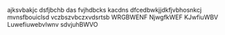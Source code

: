 ajksvbakjc dsfjbchb das fvjhdbcks kacdns  dfcedbwkjjdkfjvbhosnkcj mvnsfbouiclsd
 vczbszvbczxvdsrtsb
 WRGBWENF
 NjwgfkWEF
 KJwfiuWBV
 Luwefiuwebvlwnv
 sdvjuhBWVO
